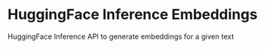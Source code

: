# HuggingFace Inference Embeddings

HuggingFace Inference API to generate embeddings for a given text
